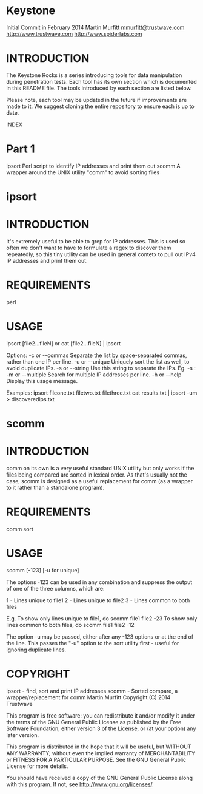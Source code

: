 # Keystone
Initial Commit in February 2014
Martin Murfitt <mmurfitt@trustwave.com>
http://www.trustwave.com
http://www.spiderlabs.com

INTRODUCTION
============

The Keystone Rocks is a series introducing tools for data manipulation during
penetration tests. Each tool has its own section which is documented in this
README file. The tools introduced by each section are listed below.

Please note, each tool may be updated in the future if improvements are made to
it. We suggest cloning the entire repository to ensure each is up to date.

INDEX

Part 1
======
ipsort		Perl script to identify IP addresses and print them out
scomm		A wrapper around the UNIX utility "comm" to avoid sorting files

# ipsort

INTRODUCTION
============

It's extremely useful to be able to grep for IP addresses. This is used so often
we don't want to have to formulate a regex to discover them repeatedly, so this
tiny utility can be used in general contetx to pull out IPv4 IP addresses and
print them out.

REQUIREMENTS
============
perl

USAGE
=====
ipsort <file> [file2...fileN] or cat <file> [file2...fileN] | ipsort

Options:
    -c or --commas   Separate the list by space-separated commas, rather than
    one IP per line.
    -u or --unique   Uniquely sort the list as well, to avoid duplicate IPs.
    -s or --string   Use this string to separate the IPs. Eg. -s :
    -m or --multiple Search for multiple IP addresses per line.
    -h or --help     Display this usage message.

Examples:
   ipsort fileone.txt filetwo.txt filethree.txt
   cat results.txt | ipsort -um > discoveredips.txt

# scomm

INTRODUCTION
============

comm on its own is a very useful standard UNIX utility but only works if the
files being compared are sorted in lexical order.  As that's usually not the
case, scomm is designed as a useful replacement for comm (as a wrapper to it
rather than a standalone program).

REQUIREMENTS
============
comm
sort

USAGE
=====
scomm <file1> <file2> [-123] [-u for unique]

The options -123 can be used in any combination and suppress the output of one
of the three columns, which are:

1 - Lines unique to file1
2 - Lines unique to file2
3 - Lines common to both files

E.g.
To show only lines unique to file1, do scomm file1 file2 -23
To show only lines common to both files, do scomm file1 file2 -12

The option -u may be passed, either after any -123 options or at the end of the
line. This passes the "-u" option to the sort utility first - useful for
ignoring duplicate lines.

COPYRIGHT
=========

ipsort - find, sort and print IP addresses
scomm  - Sorted compare, a wrapper/replacement for comm
Martin Murfitt
Copyright (C) 2014 Trustwave
 
This program is free software: you can redistribute it and/or modify
it under the terms of the GNU General Public License as published by
the Free Software Foundation, either version 3 of the License, or
(at your option) any later version.

This program is distributed in the hope that it will be useful,
but WITHOUT ANY WARRANTY; without even the implied warranty of
MERCHANTABILITY or FITNESS FOR A PARTICULAR PURPOSE.  See the
GNU General Public License for more details.
 
You should have received a copy of the GNU General Public License
along with this program.  If not, see <http://www.gnu.org/licenses/>





